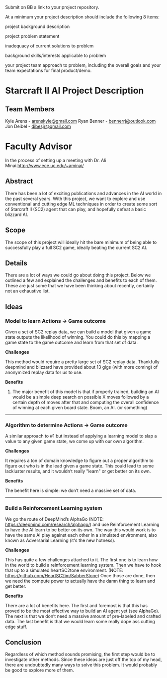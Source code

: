 Submit on BB a link to your project repository.

At a minimum your project description should include the following 8 items:

project background description

project problem statement

inadequacy of current solutions to problem

background skills/interests applicable to problem

your project team approach to problem, including the overall goals and your team expectations for final product/demo.



# Starcraft II AI Project Description

## Team Members

Kyle Arens  - arenskyle@gmail.com
Ryan Benner - bennerrj@outlook.com
Jon Deibel  - dibesjr@gmail.com

# Faculty Advisor

In the process of setting up a meeting with Dr. Ali Minai.http://www.ece.uc.edu/~aminai/

## Abstract

There has been a lot of exciting publications and advances in the AI world in the past several years. With this project, we want to explore and use conventional and cutting edge ML techniques in order to create some sort of Starcraft II (SC2) agent that can play, and hopefully defeat a basic blizzard AI.

## Scope

The scope of this project will ideally hit the bare minimum of being able to successfully play a full SC2 game, ideally beating the current SC2 AI.

## Details

There are a lot of ways we could go about doing this project. Below we outlined a few and explained the challenges and benefits to each of them. These are just some that we have been thinking about recently, certainly not an exhaustive list.

## Ideas

### Model to learn Actions -> Game outcome

Given a set of SC2 replay data, we can build a model that given a game state outputs the likelihood of winning. You could do this by mapping a game state to the game outcome and learn from that set of data.

**Challenges**

This method would require a pretty large set of SC2 replay data. Thankfully deepmind and blizzard have provided about 13 gigs (with more coming) of anonymized replay data for us to use.

**Benefits**

1. The major benefit of this model is that if properly trained, building an AI would be a simple deep search on possible X moves followed by a certain depth of moves after that and computing the overall confidence of winning at each given board state. Boom, an AI. (or something)

---

### Algorithm to determine Actions -> Game outcome

A similar approach to #1 but instead of applying a learning model to slap a value to any given game state, we come up with our own algorithm.

**Challenges**

It requires a ton of domain knowledge to figure out a proper algorithm to figure out who is in the lead given a game state. This could lead to some lackluster results, and it wouldn’t really "learn" or get better on its own.

**Benefits**

The benefit here is simple: we don’t need a massive set of data.

---

### Build a Reinforcement Learning system

We go the route of DeepMind’s AlphaGo (NOTE:  https://deepmind.com/research/alphago/) and use Reinforcement Learning to have the AI learn to be better on its own. The way this would work is to have the same AI play against each other in a simulated environment, also known as Adversarial Learning (it's the new hotness).

**Challenges**

This has quite a few challenges attached to it. The first one is to learn how in the world to build a reinforcement learning system. Then we have to hook that up to a simulated heartSC2tone environment. (NOTE:  https://github.com/HeartSC2im/SabberStone) Once those are done, then we need the compute power to actually have the damn thing to learn and get better.

**Benefits**

There are a lot of benefits here. The first and foremost is that this has proved to be the most effective way to build an AI agent yet (see AlphaGo). The next is that we don’t need a massive amount of pre-labeled and crafted data. The last benefit is that we would learn some really dope ass cutting edge stuff.

## Conclusion

Regardless of which method sounds promising, the first step would be to investigate other methods. Since these ideas are just off the top of my head, there are undoubtedly many ways to solve this problem. It would probably be good to explore more of them.
